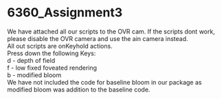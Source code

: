 # 6360_Assignment3
 
We have attached all our scripts to the OVR cam. If the scripts dont work, please disable the OVR camera and use the ain camera instead.\
All out scripts are onKeyhold actions. \
Press down the following Keys: \
d - depth of field\
f - low fixed foveated rendering\
b - modified bloom\
We have not included the code for baseline bloom in our package as modified bloom was addition to the baseline code.

